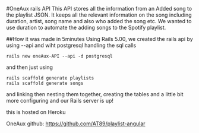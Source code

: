 #OneAux rails API
This API stores all the information from an Added song to the playlist JSON. It keeps all the relevant information on the song including duration, artist, song name and also who added the song etc. We wanted to use duration to automate the adding songs to the Spotify playlist.

##How it was made in 5minutes
Using Rails 5.00, we created the rails api by using --api  and wiht postgresql handling the sql calls
```
rails new oneAux-API --api -d postgresql
```
and then just using 
```
rails scaffold generate playlists
rails scaffold generate songs 
```
and linking then nesting them together, creating the tables and a little bit more configuring and our Rails server is up!

this is hosted on Heroku

OneAux github: https://github.com/AT89/playlist-angular



